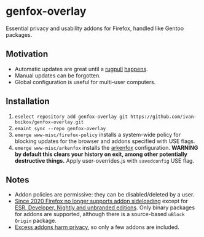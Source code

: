 # genfox-overlay
Essential privacy and usability addons for Firefox, handled like Gentoo packages.

## Motivation
* Automatic updates are great until a [rugpull](https://www.i-dont-care-about-cookies.eu/whats-new/acquisition/) [happens](https://adblockplus.org/acceptable-ads).
* Manual updates can be forgotten.
* Global configuration is useful for multi-user computers.

## Installation
1. `eselect repository add genfox-overlay git https://github.com/ivan-boikov/genfox-overlay.git`
2. `emaint sync --repo genfox-overlay`
3. `emerge www-misc/firefox-policy` installs a system-wide policy for blocking updates for the browser and addons specified with USE flags.
4. `emerge www-misc/arkenfox` installs the [arkenfox](https://github.com/arkenfox/user.js) configuration.
**WARNING by default this clears your history on exit, among other potentially destructive things.**
Apply user-overrides.js with `savedconfig` USE flag.

## Notes
* Addon policies are permissive: they can be disabled/deleted by a user.
* [Since 2020 Firefox no longer supports addon sideloading](https://blog.mozilla.org/addons/2020/03/10/support-for-extension-sideloading-has-ended) except for [ESR, Developer, Nightly and unbranded editions](https://support.mozilla.org/en-US/kb/add-on-signing-in-firefox).
Only binary packages for addons are supported, although there is a source-based `uBlock Origin` package.
* [Excess addons harm privacy](https://github.com/arkenfox/user.js/wiki/4.1-Extensions), so only a few addons are included.
